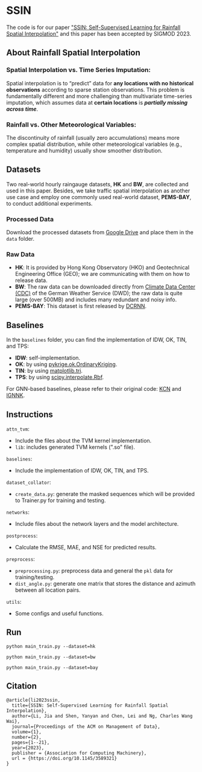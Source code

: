 # SSIN
The code is for our paper ["SSIN: Self-Supervised Learning for Rainfall Spatial Interpolation"](https://dl.acm.org/doi/10.1145/3589321) 
and this paper has been accepted by SIGMOD 2023.

## About Rainfall Spatial Interpolation
### Spatial Interpolation vs. Time Series Imputation:
Spatial interpolation is to “predict” data for **any locations with no historical observations** according to sparse station observations. This problem is fundamentally different and more challenging than multivariate time-series imputation, which assumes data at **certain locations** is ***partially missing across time***.

### Rainfall vs. Other Meteorological Variables:
The discontinuity of rainfall (usually zero accumulations) means more complex spatial distribution, while other meteorological variables (e.g., temperature and humidity) usually show smoother distribution.

##  Datasets
Two real-world hourly raingauge datasets, **HK** and **BW**, are collected and used in this paper. Besides, we take traffic spatial interpolation as another use case and employ one commonly used real-world dataset, **PEMS-BAY**, to conduct additional experiments.

### Processed Data
Download the processed datasets from [Google Drive](https://drive.google.com/drive/folders/1tiS5UjcspNKcWL8RA7J3PxqhwciR5Lg3) and place them in the `data` folder.

### Raw Data
* **HK**: It is provided by Hong Kong Observatory (HKO) and Geotechnical Engineering Office (GEO); we are communicating with them on how to release data.
* **BW**: The raw data can be downloaded directly from [Climate Data Center (CDC)](https://www.dwd.de/EN/climate_environment/cdc/cdc_node_en.html) of the German Weather Service (DWD); the raw data is quite large (over 500MB) and includes many redundant and noisy info.
* **PEMS-BAY**: This dataset is first released by [DCRNN](https://github.com/liyaguang/DCRNN/tree/master).

## Baselines
In the `baselines` folder, you can find the implementation of IDW, OK, TIN, and TPS:
* **IDW**: self-implementation.
* **OK**: by using [pykrige.ok.OrdinaryKriging](https://geostat-framework.readthedocs.io/projects/pykrige/en/stable/generated/pykrige.ok.OrdinaryKriging.html).
* **TIN**: by using [matplotlib.tri](https://matplotlib.org/stable/api/tri_api.html).
* **TPS**: by using [scipy.interpolate.Rbf](https://docs.scipy.org/doc/scipy/reference/generated/scipy.interpolate.Rbf.html).

For GNN-based baselines, please refer to their original code: [KCN](https://github.com/tufts-ml/KCN) and [IGNNK](https://github.com/Kaimaoge/IGNNK).


## Instructions
`attn_tvm`:
* Include the files about the TVM kernel implementation.
* `lib`: includes generated TVM kernels (\".so\" file).

`baselines`:
* Include the implementation of IDW, OK, TIN, and TPS.

`dataset_collator`:
* `create_data.py`: generate the masked sequences which will be provided to Trainer.py for training and testing.

`networks`:
* Include files about the network layers and the model architecture.

`postprocess`:
* Calculate the RMSE, MAE, and NSE for predicted results.

`preprocess`:
* `preprocessing.py`: preprocess data and general the `pkl` data for training/testing. 
* `dist_angle.py`: generate one matrix that stores the distance and azimuth between all location pairs.

`utils`:
* Some configs and useful functions.

## Run
```
python main_train.py --dataset=hk
```

```
python main_train.py --dataset=bw
```

```
python main_train.py --dataset=bay
```

## Citation
```
@article{li2023ssin,
  title={SSIN: Self-Supervised Learning for Rainfall Spatial Interpolation},
  author={Li, Jia and Shen, Yanyan and Chen, Lei and Ng, Charles Wang Wai},
  journal={Proceedings of the ACM on Management of Data},
  volume={1},
  number={2},
  pages={1--21},
  year={2023},
  publisher = {Association for Computing Machinery},
  url = {https://doi.org/10.1145/3589321}
}
```
